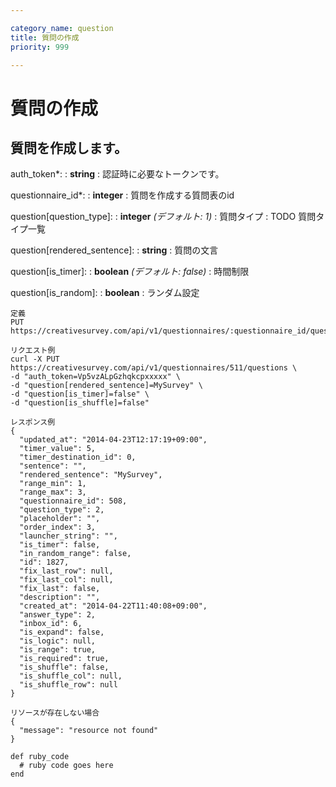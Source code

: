 ```yaml
---

category_name: question
title: 質問の作成
priority: 999

---
```


# 質問の作成

## 質問を作成します。

auth_token*:
: __string__
: 認証時に必要なトークンです。

questionnaire_id*:
: __integer__
: 質問を作成する質問表のid

question[question_type]:
: __integer__ _(デフォルト: 1)_
: 質問タイプ
: TODO 質問タイプ一覧

question[rendered_sentence]:
: __string__
: 質問の文言

question[is_timer]:
: __boolean__ _(デフォルト: false)_
: 時間制限

question[is_random]:
: __boolean__ 
: ランダム設定




~~~
定義
PUT https://creativesurvey.com/api/v1/questionnaires/:questionnaire_id/questions

リクエスト例
curl -X PUT https://creativesurvey.com/api/v1/questionnaires/511/questions \
-d "auth_token=Vp5vzALpGzhqkcpxxxxx" \
-d "question[rendered_sentence]=MySurvey" \
-d "question[is_timer]=false" \
-d "question[is_shuffle]=false"

レスポンス例
{
  "updated_at": "2014-04-23T12:17:19+09:00",
  "timer_value": 5,
  "timer_destination_id": 0,
  "sentence": "",
  "rendered_sentence": "MySurvey",
  "range_min": 1,
  "range_max": 3,
  "questionnaire_id": 508,
  "question_type": 2,
  "placeholder": "",
  "order_index": 3,
  "launcher_string": "",
  "is_timer": false,
  "in_random_range": false,
  "id": 1827,
  "fix_last_row": null,
  "fix_last_col": null,
  "fix_last": false,
  "description": "",
  "created_at": "2014-04-22T11:40:08+09:00",
  "answer_type": 2,
  "inbox_id": 6,
  "is_expand": false,
  "is_logic": null,
  "is_range": true,
  "is_required": true,
  "is_shuffle": false,
  "is_shuffle_col": null,
  "is_shuffle_row": null
}

リソースが存在しない場合
{
  "message": "resource not found"
}

~~~

~~~
def ruby_code
  # ruby code goes here
end
~~~

